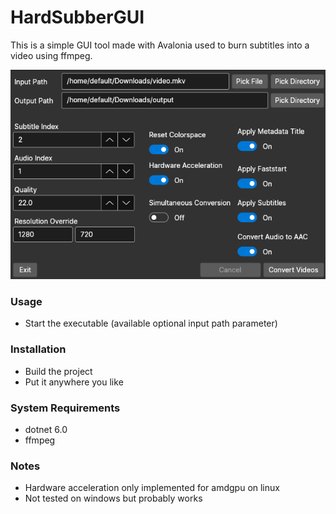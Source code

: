 # HardSubberGUI

This is a simple GUI tool made with Avalonia used to burn subtitles into a video using ffmpeg.

![image](img.png)

### Usage
* Start the executable (available optional input path parameter)

### Installation
* Build the project
* Put it anywhere you like

### System Requirements
* dotnet 6.0
* ffmpeg

### Notes
* Hardware acceleration only implemented for amdgpu on linux
* Not tested on windows but probably works
